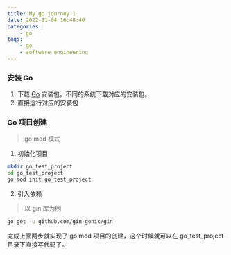```yaml
---
title: My go journey 1
date: 2022-11-04 16:48:40
categories:
    - go
tags:
    - go
    - software engineering
---
```


### 安装 Go

1. 下载 [Go](https://go.dev/dl/) 安装包，不同的系统下载对应的安装包。
2. 直接运行对应的安装包

### Go 项目创建

> go mod 模式

1. 初始化项目

```bash
mkdir go_test_project
cd go_test_project
go mod init go_test_project
```

2. 引入依赖

> 以 gin 库为例

```bash
go get -u github.com/gin-gonic/gin
```

完成上面两步就实现了 go mod 项目的创建，这个时候就可以在 go_test_project 目录下直接写代码了。


